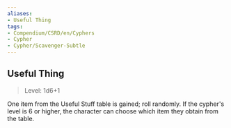 ```yaml
---
aliases:
- Useful Thing
tags:
- Compendium/CSRD/en/Cyphers
- Cypher
- Cypher/Scavenger-Subtle
---
```


  
## Useful Thing  
>Level: 1d6+1  
  
One item from the Useful Stuff table is gained; roll randomly. If the cypher's level is 6 or higher, the character can choose which item they obtain from the table.